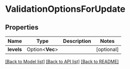 # ValidationOptionsForUpdate

## Properties

Name | Type | Description | Notes
------------ | ------------- | ------------- | -------------
**levels** | Option<**Vec<String>**> |  | [optional]

[[Back to Model list]](../README.md#documentation-for-models) [[Back to API list]](../README.md#documentation-for-api-endpoints) [[Back to README]](../README.md)


